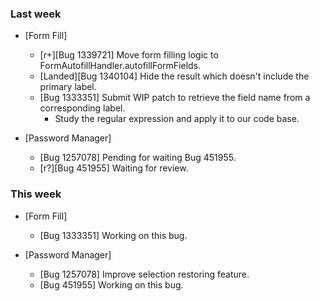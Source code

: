 ### Last week

* [Form Fill]
  - [r+][Bug 1339721] Move form filling logic to FormAutofillHandler.autofillFormFields.
  - [Landed][Bug 1340104] Hide the result which doesn't include the primary label.
  - [Bug 1333351] Submit WIP patch to retrieve the field name from a corresponding label.
    - Study the regular expression and apply it to our code base.

* [Password Manager]
  - [Bug 1257078] Pending for waiting Bug 451955.
  - [r?][Bug 451955] Waiting for review.

### This week

* [Form Fill]
  - [Bug 1333351] Working on this bug.

* [Password Manager]
  - [Bug 1257078] Improve selection restoring feature.
  - [Bug 451955] Working on this bug.
